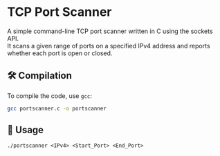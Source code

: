 # TCP Port Scanner

A simple command-line TCP port scanner written in C using the sockets API.  
It scans a given range of ports on a specified IPv4 address and reports whether each port is open or closed.

## 🛠️ Compilation

To compile the code, use `gcc`:

```bash
gcc portscanner.c -o portscanner
```

## 🚀 Usage
```
./portscanner <IPv4> <Start_Port> <End_Port>
```

